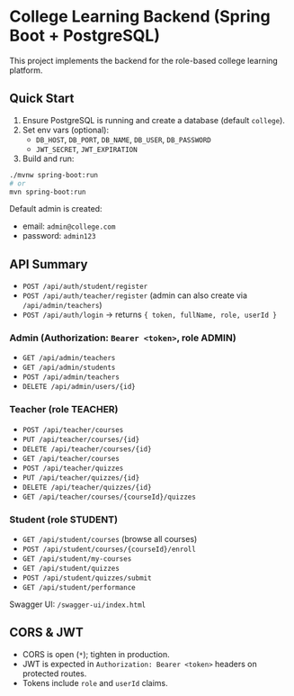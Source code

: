 # College Learning Backend (Spring Boot + PostgreSQL)

This project implements the backend for the role-based college learning platform.

## Quick Start

1. Ensure PostgreSQL is running and create a database (default `college`).
2. Set env vars (optional):
   - `DB_HOST`, `DB_PORT`, `DB_NAME`, `DB_USER`, `DB_PASSWORD`
   - `JWT_SECRET`, `JWT_EXPIRATION`
3. Build and run:

```bash
./mvnw spring-boot:run
# or
mvn spring-boot:run
```

Default admin is created:
- email: `admin@college.com`
- password: `admin123`

## API Summary

- `POST /api/auth/student/register`
- `POST /api/auth/teacher/register` (admin can also create via `/api/admin/teachers`)
- `POST /api/auth/login` → returns `{ token, fullName, role, userId }`

### Admin (Authorization: `Bearer <token>`, role ADMIN)
- `GET /api/admin/teachers`
- `GET /api/admin/students`
- `POST /api/admin/teachers`
- `DELETE /api/admin/users/{id}`

### Teacher (role TEACHER)
- `POST /api/teacher/courses`
- `PUT /api/teacher/courses/{id}`
- `DELETE /api/teacher/courses/{id}`
- `GET /api/teacher/courses`
- `POST /api/teacher/quizzes`
- `PUT /api/teacher/quizzes/{id}`
- `DELETE /api/teacher/quizzes/{id}`
- `GET /api/teacher/courses/{courseId}/quizzes`

### Student (role STUDENT)
- `GET /api/student/courses` (browse all courses)
- `POST /api/student/courses/{courseId}/enroll`
- `GET /api/student/my-courses`
- `GET /api/student/quizzes`
- `POST /api/student/quizzes/submit`
- `GET /api/student/performance`

Swagger UI: `/swagger-ui/index.html`

## CORS & JWT
- CORS is open (`*`); tighten in production.
- JWT is expected in `Authorization: Bearer <token>` headers on protected routes.
- Tokens include `role` and `userId` claims.
